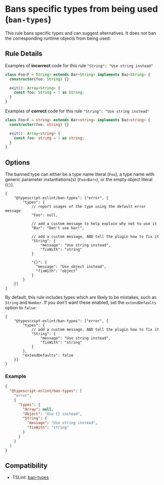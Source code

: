# Bans specific types from being used (`ban-types`)

This rule bans specific types and can suggest alternatives. It does not ban the
corresponding runtime objects from being used.

## Rule Details

Examples of **incorrect** code for this rule `"String": "Use string instead"`

```ts
class Foo<F = String> extends Bar<String> implements Baz<String> {
  constructor(foo: String) {}

  exit(): Array<String> {
    const foo: String = 1 as String;
  }
}
```

Examples of **correct** code for this rule `"String": "Use string instead"`

```ts
class Foo<F = string> extends Bar<string> implements Baz<string> {
  constructor(foo: string) {}

  exit(): Array<string> {
    const foo: string = 1 as string;
  }
}
```

## Options

The banned type can either be a type name literal (`Foo`), a type name with generic parameter instantiations(s) (`Foo<Bar>`), or the empty object literal (`{}`).

```CJSON
{
    "@typescript-eslint/ban-types": ["error", {
        "types": {
            // report usages of the type using the default error message
            "Foo": null,

            // add a custom message to help explain why not to use it
            "Bar": "Don't use bar!",

            // add a custom message, AND tell the plugin how to fix it
            "String": {
                "message": "Use string instead",
                "fixWith": "string"
            }

            "{}": {
              "message": "Use object instead",
              "fixWith": "object"
            }
        }
    }]
}
```

By default, this rule includes types which are likely to be mistakes, such as `String` and `Number`. If you don't want these enabled, set the `extendDefaults` option to `false`:

```CJSON
{
    "@typescript-eslint/ban-types": ["error", {
        "types": {
            // add a custom message, AND tell the plugin how to fix it
            "String": {
                "message": "Use string instead",
                "fixWith": "string"
            }
        },
        "extendDefaults": false
    }]
}
```

### Example

```json
{
  "@typescript-eslint/ban-types": [
    "error",
    {
      "types": {
        "Array": null,
        "Object": "Use {} instead",
        "String": {
          "message": "Use string instead",
          "fixWith": "string"
        }
      }
    }
  ]
}
```

## Compatibility

- TSLint: [ban-types](https://palantir.github.io/tslint/rules/ban-types/)
